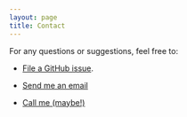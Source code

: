 ```yaml
---
layout: page
title: Contact
---
```


For any questions or suggestions, feel free to:

* [File a GitHub issue](https://github.com/soulbiz/soulbiz.github.io/issues/new).

* [Send me an email](mailto:thesoulbiz@gmail.com)

* [Call me (maybe!)](tel:+00000000000)
